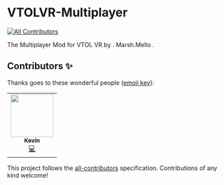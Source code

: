 # VTOLVR-Multiplayer
<!-- ALL-CONTRIBUTORS-BADGE:START - Do not remove or modify this section -->
[![All Contributors](https://img.shields.io/badge/all_contributors-1-orange.svg?style=flat-square)](#contributors-)
<!-- ALL-CONTRIBUTORS-BADGE:END -->
The Multiplayer Mod for VTOL VR by . Marsh.Mello .

## Contributors ✨

Thanks goes to these wonderful people ([emoji key](https://allcontributors.org/docs/en/emoji-key)):

<!-- ALL-CONTRIBUTORS-LIST:START - Do not remove or modify this section -->
<!-- prettier-ignore-start -->
<!-- markdownlint-disable -->
<table>
  <tr>
    <td align="center"><a href="http://kevinjoosten.nl"><img src="https://avatars2.githubusercontent.com/u/7689239?v=4" width="100px;" alt=""/><br /><sub><b>Kevin</b></sub></a><br /><a href="https://github.com/MarshMello0/VTOLVR-Multiplayer/commits?author=ketkev" title="Code">💻</a></td>
  </tr>
</table>

<!-- markdownlint-enable -->
<!-- prettier-ignore-end -->
<!-- ALL-CONTRIBUTORS-LIST:END -->

This project follows the [all-contributors](https://github.com/all-contributors/all-contributors) specification. Contributions of any kind welcome!